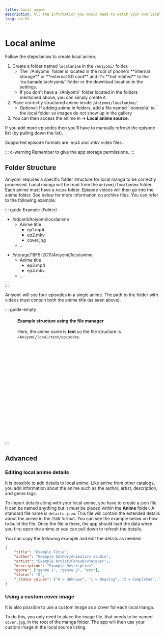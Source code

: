 ```yaml
---
title: Local anime
description: All the information you would need to watch your own local anime.
lang: en-US
---
```


# Local anime

Follow the steps below to create local anime.

1. Create a folder named `localanime` in the `/Aniyomi/` folder.
    <ul>
  		<li> The `/Aniyomi/` folder is located in the root of phone's **internal storage** or **external SD card** and it's **not related** to the `eu.kanade.tachiyomi/` folder or the download location in the settings.</li>
		<li> If you don't have a `/Aniyomi/` folder located in the folders mentioned above, you can simply create it.</li>
    </ul>
1. Place correctly structured anime inside `/Aniyomi/localanime/`.
	<ul>
  		<li>Optional: If adding anime in folders, add a file named `.nomedia` to the local folder so images do not show up in the gallery</li>
	</ul>
1. You can then access the anime in <Navigation item="browse"/> → **Local anime source**.

If you add more episodes then you'll have to manually refresh the episode list (by pulling down the list).

Supported episode formats are .mp4 and .mkv video files.

::: c-warning
Remember to give the app storage permissions.
:::

## Folder Structure

Aniyomi requires a specific folder structure for local manga to be correctly processed. Local manga will be read from the `Aniyomi/localanime` folder. Each anime must have a `Anime` folder. Episode videos will then go into the anime folder. See below for more information on archive files. You can refer to the following example:

::: guide Example (Folder)
<div class="side-by-side">
	<ul class="file-tree">
		<li>
			/sdcard/Aniyomi/localanime
			<ul>
				<li>
					<span class="ft-icon ft-folder">Anime title</span>
					<ul>
						<li>
							<span class="ft-icon ft-image">ep1.mp4</span>
						</li>
						<li>
							<span class="ft-icon ft-image">ep2.mkv</span>
						</li>
						<li>
							<span class="ft-icon ft-image">cover.jpg</span>
						</li>
					</ul>
				</li>
				<li>...</li>
			</ul>
		</li>
	</ul>
	<ul class="file-tree">
		<li>
			/storage/18F5-2C11/Aniyomi/localanime
			<ul>
				<li>
					<span class="ft-icon ft-folder">Anime title</span>
					<ul>
						<li>
							<span class="ft-icon ft-image">ep3.mp4</span>
						</li>
						<li>
							<span class="ft-icon ft-image">ep4.mkv</span>
						</li>
					</ul>
				</li>
				<li>...</li>
			</ul>
		</li>
	</ul>
</div>
:::

Aniyomi will see four episodes in a single anime.
The path to the folder with videos must contain both the anime title (as seen above).

::: guide-empty
<figure class="centered">
	<h4>Example structure using the file manager</h4>
	<p>Here, the anime name is <strong>test</strong> so the file structure is <code>/Aniyomi/local/test/episodes</code>.</p>
	<img class="zoomable" height="300" :src="$withBase('/assets/guides_local-manga.jpg')">
</figure>
:::

## Advanced

### Editing local anime details

It is possible to add details to local anime. Like anime from other catalogs, you add information about the anime such as the author, artist, description, and genre tags.

To import details along with your local anime, you have to create a json file. It can be named anything but it must be placed within the **Anime** folder. A standard file name is `details.json`. This file will contain the extended details about the anime in the `JSON` format. You can see the example below on how to build the file. Once the file is there, the app should load the data when you first open the anime or you can pull down to refresh the details.

You can copy the following example and edit the details as needed:
``` json
{
	"title": "Example Title",
	"author": "Example Author/Animation studio",
	"artist": "Example Artist/Fansub/whatever",
	"description": "Example Description",
	"genre": ["genre 1", "genre 2", "etc"],
	"status": "0",
	"_status values": ["0 = Unknown", "1 = Ongoing", "2 = Completed", "3 = Licensed"]
}
```

### Using a custom cover image

It is also possible to use a custom image as a cover for each local manga.

To do this, you only need to place the image file, that needs to be named
`cover.jpg`, in the root of the manga folder. The app will then use your
custom image in the local source listing.
